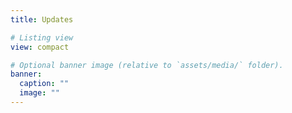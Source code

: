 ```yaml
---
title: Updates

# Listing view
view: compact

# Optional banner image (relative to `assets/media/` folder).
banner:
  caption: ""
  image: ""
---
```

